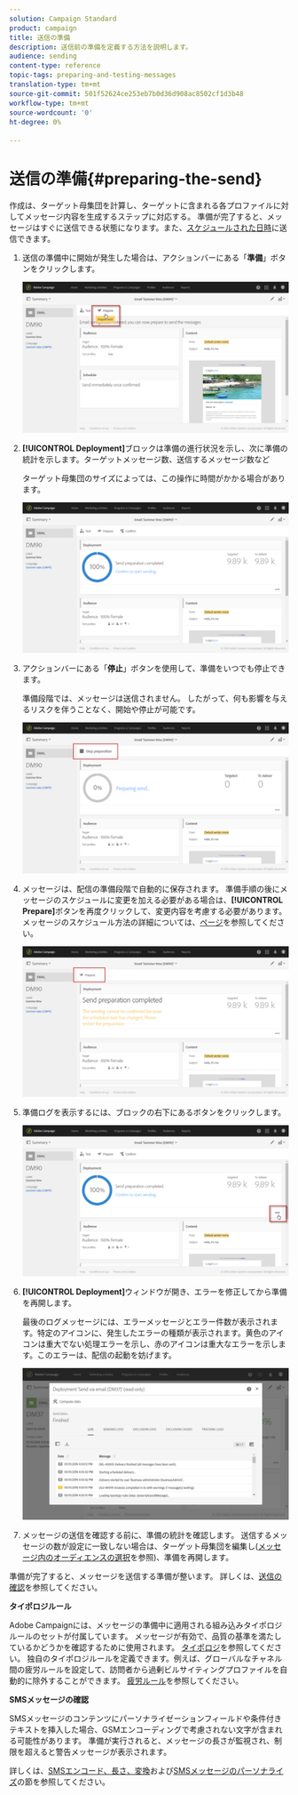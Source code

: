```yaml
---
solution: Campaign Standard
product: campaign
title: 送信の準備
description: 送信前の準備を定義する方法を説明します。
audience: sending
content-type: reference
topic-tags: preparing-and-testing-messages
translation-type: tm+mt
source-git-commit: 501f52624ce253eb7b0d36d908ac8502cf1d3b48
workflow-type: tm+mt
source-wordcount: '0'
ht-degree: 0%

---
```



# 送信の準備{#preparing-the-send}

作成は、ターゲット母集団を計算し、ターゲットに含まれる各プロファイルに対してメッセージ内容を生成するステップに対応する。 準備が完了すると、メッセージはすぐに送信できる状態になります。また、[スケジュールされた日時](../../sending/using/about-scheduling-messages.md)に送信できます。

1. 送信の準備中に開始が発生した場合は、アクションバーにある「**準備**」ボタンをクリックします。

   ![](assets/preparing_delivery_2.png)

1. **[!UICONTROL Deployment]**&#x200B;ブロックは準備の進行状況を示し、次に準備の統計を示します。ターゲットメッセージ数、送信するメッセージ数など

   ターゲット母集団のサイズによっては、この操作に時間がかかる場合があります。

   ![](assets/preparing_delivery.png)

1. アクションバーにある「**停止**」ボタンを使用して、準備をいつでも停止できます。

   準備段階では、メッセージは送信されません。 したがって、何も影響を与えるリスクを伴うことなく、開始や停止が可能です。

   ![](assets/preparing_delivery_6.png)

1. メッセージは、配信の準備段階で自動的に保存されます。 準備手順の後にメッセージのスケジュールに変更を加える必要がある場合は、**[!UICONTROL Prepare]**&#x200B;ボタンを再度クリックして、変更内容を考慮する必要があります。 メッセージのスケジュール方法の詳細については、[ページ](../../sending/using/about-scheduling-messages.md)を参照してください。

   ![](assets/preparing_delivery_5.png)

1. 準備ログを表示するには、ブロックの右下にあるボタンをクリックします。

   ![](assets/preparing_delivery_4.png)

1. **[!UICONTROL Deployment]**&#x200B;ウィンドウが開き、エラーを修正してから準備を再開します。

   最後のログメッセージには、エラーメッセージとエラー件数が表示されます。特定のアイコンに、発生したエラーの種類が表示されます。黄色のアイコンは重大でない処理エラーを示し、赤のアイコンは重大なエラーを示します。このエラーは、配信の起動を妨げます。

   ![](assets/preparing_delivery_3.png)

1. メッセージの送信を確認する前に、準備の統計を確認します。 送信するメッセージの数が設定に一致しない場合は、ターゲット母集団を編集し([メッセージ内のオーディエンスの選択](../../audiences/using/selecting-an-audience-in-a-message.md)を参照)、準備を再開します。

準備が完了すると、メッセージを送信する準備が整います。 詳しくは、[送信の確認](../../sending/using/confirming-the-send.md)を参照してください。

**タイポロジルール**

Adobe Campaignには、メッセージの準備中に適用される組み込みタイポロジルールのセットが付属しています。 メッセージが有効で、品質の基準を満たしているかどうかを確認するために使用されます。 [タイポロジ](../../sending/using/about-typology-rules.md)を参照してください。 独自のタイポロジルールを定義できます。例えば、グローバルなチャネル間の疲労ルールを設定して、訪問者から過剰ビルサイティングプロファイルを自動的に除外することができます。 [疲労ルール](../../sending/using/fatigue-rules.md)を参照してください。

**SMSメッセージの確認**

SMSメッセージのコンテンツにパーソナライゼーションフィールドや条件付きテキストを挿入した場合、GSMエンコーディングで考慮されない文字が含まれる可能性があります。 準備が実行されると、メッセージの長さが監視され、制限を超えると警告メッセージが表示されます。

詳しくは、[SMSエンコード、長さ、変換](../../administration/using/configuring-sms-channel.md#sms-encoding--length-and-transliteration)および[SMSメッセージのパーソナライズ](../../channels/using/personalizing-sms-messages.md)の節を参照してください。
